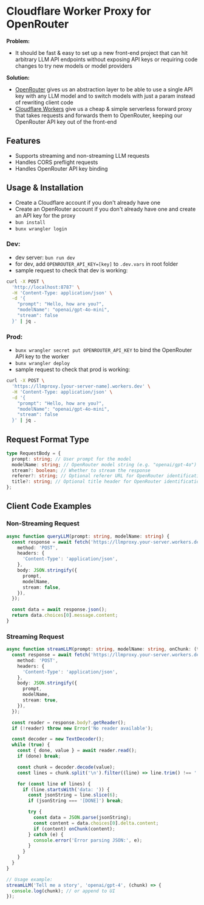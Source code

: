 # Cloudflare Worker Proxy for OpenRouter

**Problem:**

- It should be fast & easy to set up a new front-end project that can hit arbitrary LLM API endpoints without exposing API keys or requiring code changes to try new models or model providers

**Solution:**

- [OpenRouter](https://openrouter.ai/) gives us an abstraction layer to be able to use a single API key with any LLM model and to switch models with just a param instead of rewriting client code
- [Cloudflare Workers](https://workers.cloudflare.com/) give us a cheap & simple serverless forward proxy that takes requests and forwards them to OpenRouter, keeping our OpenRouter API key out of the front-end

## Features

- Supports streaming and non-streaming LLM requests
- Handles CORS preflight requests
- Handles OpenRouter API key binding

## Usage & Installation

- Create a Cloudflare account if you don't already have one
- Create an OpenRouter account if you don't already have one and create an API key for the proxy
- `bun install`
- `bunx wrangler login`

### Dev:

- dev server: `bun run dev`
- for dev, add `OPENROUTER_API_KEY=[key]` to `.dev.vars` in root folder
- sample request to check that dev is working:

```bash
curl -X POST \
  'http://localhost:8787' \
  -H 'Content-Type: application/json' \
  -d '{
    "prompt": "Hello, how are you?",
    "modelName": "openai/gpt-4o-mini",
    "stream": false
  }' | jq .
```

### Prod:

- `bunx wrangler secret put OPENROUTER_API_KEY` to bind the OpenRouter API key to the worker
- `bunx wrangler deploy`
- sample request to check that prod is working:

```bash
curl -X POST \
  'https://llmproxy.[your-server-name].workers.dev' \
  -H 'Content-Type: application/json' \
  -d '{
    "prompt": "Hello, how are you?",
    "modelName": "openai/gpt-4o-mini",
    "stream": false
  }' | jq .
```

## Request Format Type

```typescript
type RequestBody = {
  prompt: string; // User prompt for the model
  modelName: string; // OpenRouter model string (e.g. "openai/gpt-4o")
  stream?: boolean; // Whether to stream the response
  referer?: string; // Optional referer URL for OpenRouter identification (e.g. "https://mysite.com")
  title?: string; // Optional title header for OpenRouter identification (e.g. "My AI App")
};
```

## Client Code Examples

### Non-Streaming Request

```typescript
async function queryLLM(prompt: string, modelName: string) {
  const response = await fetch('https://llmproxy.your-server.workers.dev', {
    method: 'POST',
    headers: {
      'Content-Type': 'application/json',
    },
    body: JSON.stringify({
      prompt,
      modelName,
      stream: false,
    }),
  });

  const data = await response.json();
  return data.choices[0].message.content;
}
```

### Streaming Request

```typescript
async function streamLLM(prompt: string, modelName: string, onChunk: (text: string) => void) {
  const response = await fetch('https://llmproxy.your-server.workers.dev', {
    method: 'POST',
    headers: {
      'Content-Type': 'application/json',
    },
    body: JSON.stringify({
      prompt,
      modelName,
      stream: true,
    }),
  });

  const reader = response.body?.getReader();
  if (!reader) throw new Error('No reader available');

  const decoder = new TextDecoder();
  while (true) {
    const { done, value } = await reader.read();
    if (done) break;

    const chunk = decoder.decode(value);
    const lines = chunk.split('\n').filter((line) => line.trim() !== '');

    for (const line of lines) {
      if (line.startsWith('data: ')) {
        const jsonString = line.slice(6);
        if (jsonString === '[DONE]') break;

        try {
          const data = JSON.parse(jsonString);
          const content = data.choices[0].delta.content;
          if (content) onChunk(content);
        } catch (e) {
          console.error('Error parsing JSON:', e);
        }
      }
    }
  }
}

// Usage example:
streamLLM('Tell me a story', 'openai/gpt-4', (chunk) => {
  console.log(chunk); // or append to UI
});
```
